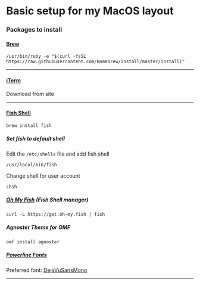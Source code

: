 # Basic setup for my MacOS layout

### Packages to install

#### [Brew](https://brew.sh)

```
/usr/bin/ruby -e "$(curl -fsSL https://raw.githubusercontent.com/Homebrew/install/master/install)"
```

---

#### [iTerm](https://iterm2.com/)

Download from site

---

#### [Fish Shell](https://fishshell.com/)

```
brew install fish
```

##### Set fish to default shell

Edit the `/etc/shells` file and add fish shell

```
/usr/local/bin/fish
```

Change shell for user account

```
chsh
```

##### [Oh My Fish](https://github.com/oh-my-fish/oh-my-fish) (Fish Shell manager)

```
curl -L https://get.oh-my.fish | fish
```

##### Agnoster Theme for OMF

```
omf install agnoster
```

##### [Powerline Fonts](https://github.com/powerline/fonts)

Preferred font: [DejaVuSansMono](https://github.com/powerline/fonts/blob/master/DejaVuSansMono/DejaVu%20Sans%20Mono%20for%20Powerline.ttf)

---
